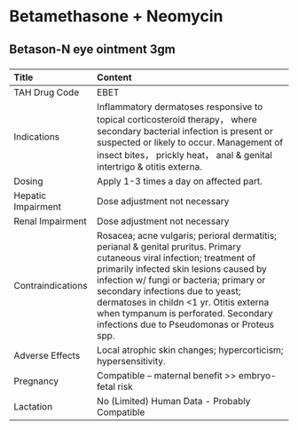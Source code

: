 # Betamethasone + Neomycin

## Betason-N eye ointment 3gm

##### 

| Title              | Content                                                                                                                                                                                                                                                                                                                                                                           |
|:-------------------|:----------------------------------------------------------------------------------------------------------------------------------------------------------------------------------------------------------------------------------------------------------------------------------------------------------------------------------------------------------------------------------|
| TAH Drug Code      | EBET                                                                                                                                                                                                                                                                                                                                                                              |
| Indications        | Inflammatory dermatoses responsive to topical corticosteroid therapy， where secondary bacterial infection is present or suspected or likely to occur. Management of insect bites， prickly heat， anal & genital intertrigo & otitis externa.                                                                                                                                    |
| Dosing             | Apply 1-3 times a day on affected part.                                                                                                                                                                                                                                                                                                                                           |
| Hepatic Impairment | Dose adjustment not necessary                                                                                                                                                                                                                                                                                                                                                     |
| Renal Impairment   | Dose adjustment not necessary                                                                                                                                                                                                                                                                                                                                                     |
| Contraindications  | Rosacea; acne vulgaris; perioral dermatitis; perianal & genital pruritus. Primary cutaneous viral infection; treatment of primarily infected skin lesions caused by infection w/ fungi or bacteria; primary or secondary infections due to yeast; dermatoses in childn <1 yr. Otitis externa when tympanum is perforated. Secondary infections due to Pseudomonas or Proteus spp. |
| Adverse Effects    | Local atrophic skin changes; hypercorticism; hypersensitivity.                                                                                                                                                                                                                                                                                                                    |
| Pregnancy          | Compatible – maternal benefit >> embryo-fetal risk                                                                                                                                                                                                                                                                                                                                |
| Lactation          | No (Limited) Human Data - Probably Compatible                                                                                                                                                                                                                                                                                                                                     |

